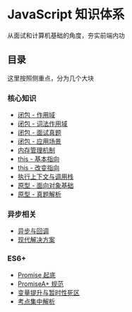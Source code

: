 # JavaScript 知识体系

从面试和计算机基础的角度，夯实前端内功

## 目录

这里按照侧重点，分为几个大块

### 核心知识

- [闭包 - 作用域](core/01_闭包之作用域.md)
- [闭包 - 词法作用域](core/02_闭包之词法作用域.md)
- [闭包 - 面试真题](core/03_闭包面试真题.md)
- [闭包 - 应用场景](core/04_闭包的应用.md)
- [内存管理机制](core/05_JS内存管理机制.md)
- [this - 基本指向](core/06_this基本指向.md)
- [this - 改变指向](core/07_改变this指向.md)
- [执行上下文与调用栈](core/08_执行上下文与调用栈.md)
- [原型 - 面向对象基础](core/09_原型编程范式与面向对象.md)
- [原型 - 真题解析](core/10_原型与面向对象真题解析.md)

### 异步相关

- [异步与回调](async/01_异步与回调.md)
- [现代解决方案](async/02_异步的现代方案.md)

### ES6+

- [Promise 起底](es6+/01_Promise起底.md)
- [PromiseA+ 规范](es6+/02_PromiseA+.md)
- [变量提升与暂时性死区](es6+/03_变量提升与暂时性死区.md)
- [考点集中解析](es6+/04_考点集中解析.md)